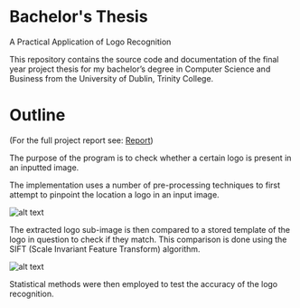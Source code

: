 # Bachelor's Thesis
A Practical Application of Logo Recognition

This repository contains the source code and documentation of the final year project thesis for my bachelor’s degree in Computer Science and Business from the University of Dublin, Trinity College.


# Outline
(For the full project report see: [Report](https://github.com/lowrydonal/bachelors-thesis/blob/master/Report.pdf))

The purpose of the program is to check whether a certain logo is present in an inputted image. 

The implementation uses a number of pre-processing techniques to first attempt to pinpoint the location a logo in an input image.

![alt text](https://github.com/lowrydonal/bachelors-thesis/blob/master/Java%20Project/markdown/img1.png )

The extracted logo sub-image is then compared to a stored template of the logo in question to check if they match. This comparison is done using the SIFT (Scale Invariant Feature Transform) algorithm.

![alt text](https://github.com/lowrydonal/bachelors-thesis/blob/master/Java%20Project/markdown/img2.png )

Statistical methods were then employed to test the accuracy of the logo recognition.
